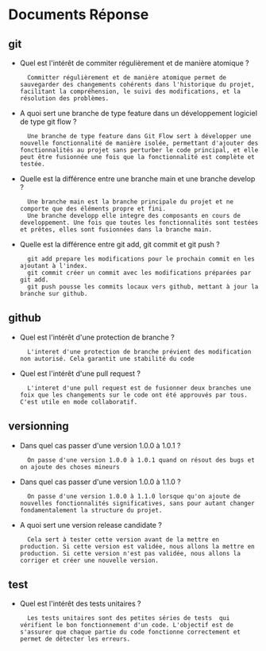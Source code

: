
# Documents Réponse

## git
- Quel est l'intérêt de commiter régulièrement et de manière atomique ?

        Committer régulièrement et de manière atomique permet de sauvegarder des changements cohérents dans l'historique du projet, facilitant la compréhension, le suivi des modifications, et la résolution des problèmes.

- A quoi sert une branche de type feature dans un développement logiciel de type git flow ?

        Une branche de type feature dans Git Flow sert à développer une nouvelle fonctionnalité de manière isolée, permettant d'ajouter des fonctionnalités au projet sans perturber le code principal, et elle peut être fusionnée une fois que la fonctionnalité est complète et testée.

- Quelle est la différence entre une branche main et une branche develop ?

        Une branche main est la branche principale du projet et ne comporte que des éléments propre et fini. 
        Une branche developp elle integre des composants en cours de developpement. Une fois que toutes les fonctionnalités sont testées et prêtes, elles sont fusionnées dans la branche main.

- Quelle est la différence entre git add, git commit et git push ?

        git add prepare les modifications pour le prochain commit en les ajoutant à l'index.
        git commit créer un commit avec les modifications préparées par git add.
        git push pousse les commits locaux vers github, mettant à jour la branche sur github.
## github
- Quel est l'intérêt d'une protection de branche ?

        L'interet d'une protection de branche prévient des modification non autorisé. Cela garantit une stabilité du code

- Quel est l'intérêt d'une pull request ?
        
        L'interet d'une pull request est de fusionner deux branches une foix que les changements sur le code ont été approuvés par tous. C'est utile en mode collaboratif.

## versionning
- Dans quel cas passer d'une version 1.0.0 à 1.0.1 ?

        On passe d'une version 1.0.0 à 1.0.1 quand on résout des bugs et on ajoute des choses mineurs 

- Dans quel cas passer d'une version 1.0.0 à 1.1.0 ?

        On passe d'une version 1.0.0 à 1.1.0 lorsque qu'on ajoute de nouvelles fonctionnalités significatives, sans pour autant changer fondamentalement la structure du projet.

- A quoi sert une version release candidate ?

        Cela sert à tester cette version avant de la mettre en production. Si cette version est validée, nous allons la mettre en production. Si cette version n'est pas validée, nous allons la corriger et créer une nouvelle version.

## test
- Quel est l'intérêt des tests unitaires ?

        Les tests unitaires sont des petites séries de tests  qui vérifient le bon fonctionnement d'un code. L'objectif est de s'assurer que chaque partie du code fonctionne correctement et permet de détecter les erreurs.